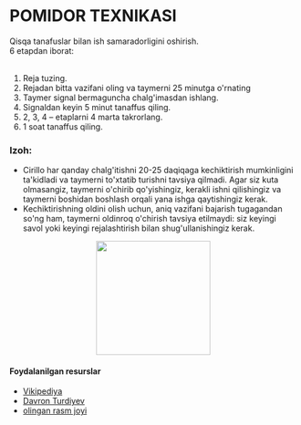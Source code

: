  # POMIDOR TEXNIKASI
 Qisqa tanafuslar bilan ish samaradorligini oshirish.
 <br>
 6 etapdan iborat:	
 <br>
  1.	Reja tuzing.
  2.	Rejadan bitta vazifani oling va taymerni 25 minutga o'rnating
  3.	Taymer signal bermaguncha chalg'imasdan ishlang.
  4.	Signaldan keyin 5 minut tanaffus qiling.
  5.	2, 3, 4 – etaplarni 4 marta takrorlang.
  6.	1 soat tanaffus qiling. 
  
  
  
### Izoh:
 *	Cirillo har qanday chalg'itishni 20-25 daqiqaga kechiktirish mumkinligini ta'kidladi va taymerni to'xtatib turishni tavsiya qilmadi. Agar siz kuta olmasangiz, taymerni o'chirib qo'yishingiz, kerakli ishni qilishingiz va taymerni boshidan boshlash orqali yana ishga qaytishingiz kerak.
 *	Kechiktirishning oldini olish uchun, aniq vazifani bajarish tugagandan so'ng ham, taymerni oldinroq o'chirish tavsiya etilmaydi: siz keyingi savol yoki keyingi rejalashtirish bilan shug'ullanishingiz kerak.


<p align="center">
    <img src="https://user-images.githubusercontent.com/85783257/135746779-a413076d-2d7c-4917-8fd5-ea2724a49d22.png" height=200>
</p>

#### Foydalanilgan resurslar 
* [Vikipediya](https://ru.wikipedia.org/wiki/%D0%9C%D0%B5%D1%82%D0%BE%D0%B4_%D0%BF%D0%BE%D0%BC%D0%B8%D0%B4%D0%BE%D1%80%D0%B0#%D0%91%D0%B0%D0%B7%D0%BE%D0%B2%D1%8B%D0%B5_%D0%BF%D1%80%D0%B8%D0%BD%D1%86%D0%B8%D0%BF%D1%8B)
* [Davron Turdiyev](https://www.youtube.com/watch?v=q29XIQs56Tg&t=5088s)
* [olingan rasm joyi](https://gadgetshelp.com/proizvoditelnost/luchshie-prilozheniia-pomodoro-timer-dlia-povysheniia-proizvoditelnosti/)

